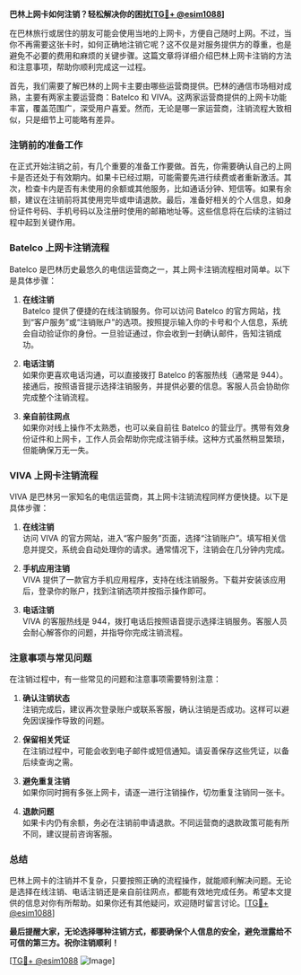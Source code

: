 **巴林上网卡如何注销？轻松解决你的困扰[[TG💪+ @esim1088](https://t.me/s/esim1088)]**

在巴林旅行或居住的朋友可能会使用当地的上网卡，方便自己随时上网。不过，当你不再需要这张卡时，如何正确地注销它呢？这不仅是对服务提供方的尊重，也是避免不必要的费用和麻烦的关键步骤。这篇文章将详细介绍巴林上网卡注销的方法和注意事项，帮助你顺利完成这一过程。

首先，我们需要了解巴林的上网卡主要由哪些运营商提供。巴林的通信市场相对成熟，主要有两家主要运营商：Batelco 和 VIVA。这两家运营商提供的上网卡功能丰富，覆盖范围广，深受用户喜爱。然而，无论是哪一家运营商，注销流程大致相似，只是细节上可能略有差异。

### 注销前的准备工作

在正式开始注销之前，有几个重要的准备工作要做。首先，你需要确认自己的上网卡是否还处于有效期内。如果卡已经过期，可能需要先进行续费或者重新激活。其次，检查卡内是否有未使用的余额或其他服务，比如通话分钟、短信等。如果有余额，建议在注销前将其使用完毕或申请退款。最后，准备好相关的个人信息，如身份证件号码、手机号码以及注册时使用的邮箱地址等。这些信息将在后续的注销过程中起到关键作用。

### Batelco 上网卡注销流程

Batelco 是巴林历史最悠久的电信运营商之一，其上网卡注销流程相对简单。以下是具体步骤：

1. **在线注销**  
   Batelco 提供了便捷的在线注销服务。你可以访问 Batelco 的官方网站，找到“客户服务”或“注销账户”的选项。按照提示输入你的卡号和个人信息，系统会自动验证你的身份。一旦验证通过，你会收到一封确认邮件，告知注销成功。

2. **电话注销**  
   如果你更喜欢电话沟通，可以直接拨打 Batelco 的客服热线（通常是 944）。接通后，按照语音提示选择注销服务，并提供必要的信息。客服人员会协助你完成整个注销流程。

3. **亲自前往网点**  
   如果你对线上操作不太熟悉，也可以亲自前往 Batelco 的营业厅。携带有效身份证件和上网卡，工作人员会帮助你完成注销手续。这种方式虽然稍显繁琐，但能确保万无一失。

### VIVA 上网卡注销流程

VIVA 是巴林另一家知名的电信运营商，其上网卡注销流程同样方便快捷。以下是具体步骤：

1. **在线注销**  
   访问 VIVA 的官方网站，进入“客户服务”页面，选择“注销账户”。填写相关信息并提交，系统会自动处理你的请求。通常情况下，注销会在几分钟内完成。

2. **手机应用注销**  
   VIVA 提供了一款官方手机应用程序，支持在线注销服务。下载并安装该应用后，登录你的账户，找到注销选项并按指示操作即可。

3. **电话注销**  
   VIVA 的客服热线是 944，拨打电话后按照语音提示选择注销服务。客服人员会耐心解答你的问题，并指导你完成注销流程。

### 注意事项与常见问题

在注销过程中，有一些常见的问题和注意事项需要特别注意：

1. **确认注销状态**  
   注销完成后，建议再次登录账户或联系客服，确认注销是否成功。这样可以避免因误操作导致的问题。

2. **保留相关凭证**  
   在注销过程中，可能会收到电子邮件或短信通知。请妥善保存这些凭证，以备后续查询之需。

3. **避免重复注销**  
   如果你同时拥有多张上网卡，请逐一进行注销操作，切勿重复注销同一张卡。

4. **退款问题**  
   如果卡内仍有余额，务必在注销前申请退款。不同运营商的退款政策可能有所不同，建议提前咨询客服。

### 总结

巴林上网卡的注销并不复杂，只要按照正确的流程操作，就能顺利解决问题。无论是选择在线注销、电话注销还是亲自前往网点，都能有效地完成任务。希望本文提供的信息对你有所帮助。如果你还有其他疑问，欢迎随时留言讨论。[[TG💪+ @esim1088](https://t.me/s/esim1088)]

**最后提醒大家，无论选择哪种注销方式，都要确保个人信息的安全，避免泄露给不可信的第三方。祝你注销顺利！**

[[TG💪+ @esim1088](https://t.me/s/esim1088) ![Image](https://i.postimg.cc/4NQfJmqS/Snipaste-2025-05-13-00-14-12.png)]